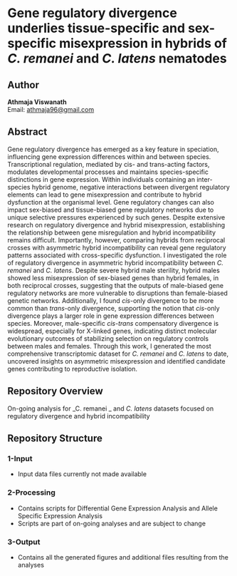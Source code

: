 # Gene regulatory divergence underlies tissue-specific and sex-specific misexpression in hybrids of _C. remanei_ and _C. latens_ nematodes

## Author
**Athmaja Viswanath**  
Email: [athmaja96@gmail.com](mailto:athmaja96@gmail.com)  

## Abstract
Gene regulatory divergence has emerged as a key feature in speciation, influencing gene expression differences within and between species. Transcriptional regulation, mediated by cis- and trans-acting factors, modulates developmental processes and maintains species-specific distinctions in gene expression. Within individuals containing an inter-species hybrid genome, negative interactions between divergent regulatory elements can lead to gene misexpression and contribute to hybrid dysfunction at the organismal level. Gene regulatory changes can also impact sex-biased and tissue-biased gene regulatory networks due to unique selective pressures experienced by such genes. Despite extensive research on regulatory divergence and hybrid misexpression, establishing the relationship between gene misregulation and hybrid incompatibility remains difficult. Importantly, however, comparing hybrids from reciprocal crosses with asymmetric hybrid incompatibility can reveal gene regulatory patterns associated with cross-specific dysfunction. I investigated the role of regulatory divergence in asymmetric hybrid incompatibility between _C. remanei_ and _C. latens_. Despite severe hybrid male sterility, hybrid males showed less misexpression of sex-biased genes than hybrid females, in both reciprocal crosses, suggesting that the outputs of male-biased gene regulatory networks are more vulnerable to disruptions than female-biased genetic networks. Additionally, I found _cis_-only divergence to be more common than _trans_-only divergence, supporting the notion that _cis_-only divergence plays a larger role in gene expression differences between species. Moreover, male-specific _cis-trans_ compensatory divergence is widespread, especially for X-linked genes, indicating distinct molecular evolutionary outcomes of stabilizing selection on regulatory controls between males and females. Through this work, I generated the most comprehensive transcriptomic dataset for _C. remanei_ and _C. latens_ to date, uncovered insights on asymmetric misexpression and identified candidate genes contributing to reproductive isolation.

## Repository Overview
On-going analysis for _C. remanei _ and _C. latens_ datasets focused on regulatory divergence and hybrid incompatibility

## Repository Structure

### 1-Input
- Input data files currently not made available

### 2-Processing
- Contains scripts for Differential Gene Expression Analysis and Allele Specific Expression Analysis
- Scripts are part of on-going analyses and are subject to change

### 3-Output
- Contains all the generated figures and additional files resulting from the analyses

